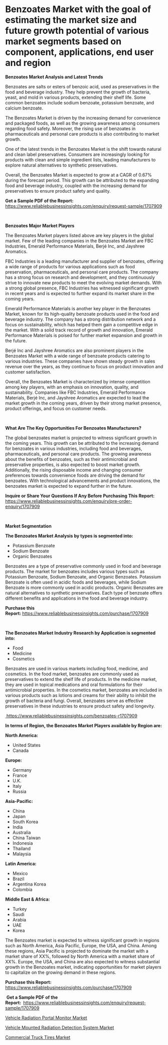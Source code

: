<p><h1>Benzoates Market with the goal of estimating the market size and future growth potential of various market segments based on component, applications, end user and region</h1></p><p><strong>Benzoates Market Analysis and Latest Trends</strong></p>
<p><p>Benzoates are salts or esters of benzoic acid, used as preservatives in the food and beverage industry. They help prevent the growth of bacteria, yeast, and mold in various products, extending their shelf life. Some common benzoates include sodium benzoate, potassium benzoate, and calcium benzoate.</p><p>The Benzoates Market is driven by the increasing demand for convenience and packaged foods, as well as the growing awareness among consumers regarding food safety. Moreover, the rising use of benzoates in pharmaceuticals and personal care products is also contributing to market growth.</p><p>One of the latest trends in the Benzoates Market is the shift towards natural and clean label preservatives. Consumers are increasingly looking for products with clean and simple ingredient lists, leading manufacturers to explore natural alternatives to synthetic preservatives.</p><p>Overall, the Benzoates Market is expected to grow at a CAGR of 0.67% during the forecast period. This growth can be attributed to the expanding food and beverage industry, coupled with the increasing demand for preservatives to ensure product safety and quality.</p></p>
<p><strong>Get a Sample PDF of the Report:&nbsp;</strong> <a href="https://www.reliablebusinessinsights.com/enquiry/request-sample/1707909">https://www.reliablebusinessinsights.com/enquiry/request-sample/1707909</a></p>
<p>&nbsp;</p>
<p><strong>Benzoates Major Market Players</strong></p>
<p><p>The Benzoates Market players listed above are key players in the global market. Few of the leading companies in the Benzoates Market are FBC Industries, Emerald Performance Materials, Berjé Inc, and Jayshree Aromatics.</p><p>FBC Industries is a leading manufacturer and supplier of benzoates, offering a wide range of products for various applications such as food preservation, pharmaceuticals, and personal care products. The company has a strong focus on research and development, and they continuously strive to innovate new products to meet the evolving market demands. With a strong global presence, FBC Industries has witnessed significant growth in recent years and is expected to further expand its market share in the coming years.</p><p>Emerald Performance Materials is another key player in the Benzoates Market, known for its high-quality benzoate products used in the food and beverage industry. The company has a strong distribution network and a focus on sustainability, which has helped them gain a competitive edge in the market. With a solid track record of growth and innovation, Emerald Performance Materials is poised for further market expansion and growth in the future.</p><p>Berjé Inc and Jayshree Aromatics are also prominent players in the Benzoates Market with a wide range of benzoate products catering to various industries. These companies have shown steady growth in sales revenue over the years, as they continue to focus on product innovation and customer satisfaction.</p><p>Overall, the Benzoates Market is characterized by intense competition among key players, with an emphasis on innovation, quality, and sustainability. Companies like FBC Industries, Emerald Performance Materials, Berjé Inc, and Jayshree Aromatics are expected to lead the market growth in the coming years, driven by their strong market presence, product offerings, and focus on customer needs.</p></p>
<p>&nbsp;</p>
<p><strong>What Are The Key Opportunities For Benzoates Manufacturers?</strong></p>
<p><p>The global benzoates market is projected to witness significant growth in the coming years. This growth can be attributed to the increasing demand for benzoates in various industries, including food and beverages, pharmaceuticals, and personal care products. The growing awareness about the benefits of benzoates, such as their antimicrobial and preservative properties, is also expected to boost market growth. Additionally, the rising disposable income and changing consumer preferences towards convenience foods are driving the demand for benzoates. With technological advancements and product innovations, the benzoates market is expected to expand further in the future.</p></p>
<p><strong>Inquire or Share Your Questions If Any Before Purchasing This Report:</strong> <a href="https://www.reliablebusinessinsights.com/enquiry/pre-order-enquiry/1707909">https://www.reliablebusinessinsights.com/enquiry/pre-order-enquiry/1707909</a></p>
<p>&nbsp;</p>
<p><strong>Market Segmentation</strong></p>
<p><strong>The Benzoates Market Analysis by types is segmented into:</strong></p>
<p><ul><li>Potassium Benzoate</li><li>Sodium Benzoate</li><li>Organic Benzoates</li></ul></p>
<p><p>Benzoates are a type of preservative commonly used in food and beverage products. The market for benzoates includes various types such as Potassium Benzoate, Sodium Benzoate, and Organic Benzoates. Potassium Benzoate is often used in acidic foods and beverages, while Sodium Benzoate is more commonly used in acidic products. Organic Benzoates are natural alternatives to synthetic preservatives. Each type of benzoate offers different benefits and applications in the food and beverage industry.</p></p>
<p><strong>Purchase this Report:&nbsp;</strong><a href="https://www.reliablebusinessinsights.com/purchase/1707909">https://www.reliablebusinessinsights.com/purchase/1707909</a></p>
<p>&nbsp;</p>
<p><strong>The Benzoates Market Industry Research by Application is segmented into:</strong></p>
<p><ul><li>Food</li><li>Medicine</li><li>Cosmetics</li></ul></p>
<p><p>Benzoates are used in various markets including food, medicine, and cosmetics. In the food market, benzoates are commonly used as preservatives to extend the shelf life of products. In the medicine market, they are used in topical medications and oral formulations for their antimicrobial properties. In the cosmetics market, benzoates are included in various products such as lotions and creams for their ability to inhibit the growth of bacteria and fungi. Overall, benzoates serve as effective preservatives in these industries to ensure product safety and longevity.</p></p>
<p><a href="https://www.reliablebusinessinsights.com/benzoates-r1707909">&nbsp;https://www.reliablebusinessinsights.com/benzoates-r1707909</a></p>
<p><strong>In terms of Region, the Benzoates Market Players available by Region are:</strong></p>
<p>
    <p> <strong> North America: </strong>
        <ul>
            <li>United States</li>
            <li>Canada</li>
        </ul>
        </p> 
    <p> <strong> Europe: </strong>
        <ul>
            <li>Germany</li>
            <li>France</li>
            <li>U.K.</li>
            <li>Italy</li>
            <li>Russia</li>
        </ul>
        </p> 
    <p> <strong> Asia-Pacific: </strong>
        <ul>
            <li>China</li>
            <li>Japan</li>
            <li>South Korea</li>
            <li>India</li>
            <li>Australia</li>
            <li>China Taiwan</li>
            <li>Indonesia</li>
            <li>Thailand</li>
            <li>Malaysia</li>
        </ul>
        </p> 
    <p> <strong> Latin America: </strong>
        <ul>
            <li>Mexico</li>
            <li>Brazil</li>
            <li>Argentina Korea</li>
            <li>Colombia</li>
        </ul>
        </p> 
    <p> <strong> Middle East & Africa: </strong>
        <ul>
            <li>Turkey</li>
            <li>Saudi</li>
            <li>Arabia</li>
            <li>UAE</li>
            <li>Korea</li>
        </ul>
    </p>
    </p>
<p><p>The Benzoates market is expected to witness significant growth in regions such as North America, Asia Pacific, Europe, the USA, and China. Among these regions, Asia Pacific is projected to dominate the market with a market share of XX%, followed by North America with a market share of XX%. Europe, the USA, and China are also expected to witness substantial growth in the Benzoates market, indicating opportunities for market players to capitalize on the growing demand in these regions.</p></p>
<p><strong>Purchase this Report: </strong><a href="https://www.reliablebusinessinsights.com/purchase/1707909">https://www.reliablebusinessinsights.com/purchase/1707909</a></p>
<p>&nbsp;<strong>Get a Sample PDF of the Report:&nbsp;&nbsp;</strong><a href="https://www.reliablebusinessinsights.com/enquiry/request-sample/1707909">https://www.reliablebusinessinsights.com/enquiry/request-sample/1707909</a></p>
<p><strong></strong></p>
<p><p><a href="https://github.com/gdfhhhj/Market-Research-Report-List-5/blob/main/vehicle-radiation-portal-monitor-market.md">Vehicle Radiation Portal Monitor Market</a></p><p><a href="https://github.com/RichRobinson5/Market-Research-Report-List-6/blob/main/vehicle-mounted-radiation-detection-system-market.md">Vehicle Mounted Radiation Detection System Market</a></p><p><a href="https://view.publitas.com/reportprime-1/commercial-truck-tires-market-investigation-industry-evolution-and-forecast-till-2031/">Commercial Truck Tires Market</a></p></p>
